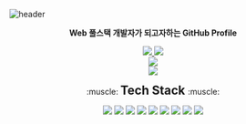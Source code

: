 ![header](https://capsule-render.vercel.app/api?type=waving&color=auto&height=300&section=header&text=Jaekyu%20Sim&fontSize=90&animation=fadeIn&fontAlignY=38&desc=Want%20to%20be%20Fullstack%20Developer&descAlignY=60&descAlign=62)

<p align='center'> <b>Web 풀스택 개발자가 되고자하는 GitHub Profile</b> </p>

<p align='center'>
  <a href="https://blog.naver.com/worb1605">
    <img src="https://img.shields.io/badge/Tech%20Blog%20-%234FC08D.svg?&style=for-the-badge&logo=Naver&logoColor=white"/>
  </a>
  <a href="https://github.com/Jaekyu-Sim">
    <img src="https://img.shields.io/badge/Github%20-%23000000.svg?&style=for-the-badge&logo=GitHub&logoColor=white"/>
  </a>
  <br/>
  <a href="http://simjaekyu.site/">
    <img src="https://img.shields.io/badge/Portfolio Page(made with React&Javascript)%20-%23562100.svg?&style=for-the-badge&logo=React&logoColor=white"/>
  </a>
  <br/>
  <a href="https://portfolio-typescript2-vlc7s6vvgq-uw.a.run.app/">
    <img src="https://img.shields.io/badge/Portfolio Page(made with React&Typescript)%20-%23562100.svg?&style=for-the-badge&logo=React&logoColor=white"/>
  </a>
</p>

<p align='center'>:muscle: <b> <span style="font-size:150%">Tech Stack </span> </b> :muscle:</p>
<p align='center'>
  <img src="https://img.shields.io/badge/React-3766AB?style=flat-square&logo=React&logoColor=white"/>
  <img src="https://img.shields.io/badge/Next-3766AB?style=flat-square&logo=NextJS&logoColor=white"/>
  <img src="https://img.shields.io/badge/Python-3766AB?style=flat-square&logo=Python&logoColor=white"/>
  <img src="https://img.shields.io/badge/Javascript-3766AB?style=flat-square&logo=Javascript&logoColor=white"/>
  <img src="https://img.shields.io/badge/Tensorflow-3766AB?style=flat-square&logo=Tensorflow&logoColor=white"/>
  <img src="https://img.shields.io/badge/Spring Boot-3766AB?style=flat-square&logo=Spring Boot&logoColor=white"/>
  <img src="https://img.shields.io/badge/Java-3766AB?style=flat-square&logo=Java&logoColor=white"/>
  <img src="https://img.shields.io/badge/Typescript-3766AB?style=flat-square&logo=Typescript&logoColor=white"/>
  <img src="https://img.shields.io/badge/Oracle SQL-3766AB?style=flat-square&logo=Oracle&logoColor=white"/>
 </p>
 
 
 


<!-- <img src="https://img.shields.io/badge/쓰고자하는_텍스트-컬러코드?style=flat-square&logo=simpleicons에서_아이콘이름&logoColor=white"/></a>&nbsp  -->
<!--
**Jaekyu-Sim/Jaekyu-Sim** is a ✨ _special_ ✨ repository because its `README.md` (this file) appears on your GitHub profile.

Here are some ideas to get you started:

- 🔭 I’m currently working on ...
- 🌱 I’m currently learning ...
- 👯 I’m looking to collaborate on ...
- 🤔 I’m looking for help with ...
- 💬 Ask me about ...
- 📫 How to reach me: ...
- 😄 Pronouns: ...
- ⚡ Fun fact: ...
-->
